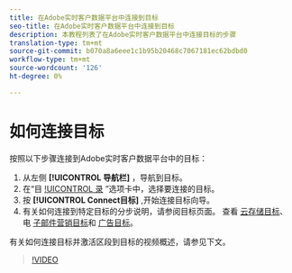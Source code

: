 ```yaml
---
title: 在Adobe实时客户数据平台中连接到目标
seo-title: 在Adobe实时客户数据平台中连接到目标
description: 本教程列表了在Adobe实时客户数据平台中连接目标的步骤
translation-type: tm+mt
source-git-commit: b070a8a6eee1c1b95b20468c7067181ec62bdbd0
workflow-type: tm+mt
source-wordcount: '126'
ht-degree: 0%

---
```



# 如何连接目标

按照以下步骤连接到Adobe实时客户数据平台中的目标：

1. 从左侧 **[!UICONTROL 导航栏]** ，导航到目标。
2. 在“目 [!UICONTROL 录](/help/rtcdp/destinations/destinations-workspace.md#catalog) ”选项卡中，选择要连接的目标。
3. 按 **[!UICONTROL Connect目标]** ,开始连接目标向导。
4. 有关如何连接到特定目标的分步说明，请参阅目标页面。 查看 [云存储目标](/help/rtcdp/destinations/cloud-storage-destinations-workflow.md)、电 [子邮件营销目标](/help/rtcdp/destinations/email-marketing-destinations.md)和 [广告目标](/help/rtcdp/destinations/advertising-destinations.md)。

有关如何连接目标并激活区段到目标的视频概述，请参见下文。

>[!VIDEO](https://video.tv.adobe.com/v/29710?quality=12)
